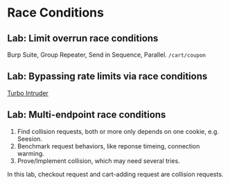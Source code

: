 # Race Conditions

## Lab: Limit overrun race conditions

Burp Suite, Group Repeater, Send in Sequence, Parallel. `/cart/coupon`


## Lab: Bypassing rate limits via race conditions

[Turbo Intruder](https://portswigger.net/research/turbo-intruder-embracing-the-billion-request-attack)


## Lab: Multi-endpoint race conditions

1. Find collision requests, both or more only depends on one cookie, e.g. Seesion.  
2. Benchmark request behaviors, like reponse timeing, connection warming. 
3. Prove/Implement collision, which may need several tries.  

In this lab, checkout request and cart-adding request are collision requests.  

